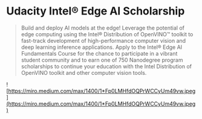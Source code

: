# Udacity Intel® Edge AI Scholarship

> Build and deploy AI models at the edge! Leverage the potential of edge computing using the Intel® Distribution of OpenVINO™ toolkit to fast-track development of high-performance computer vision and deep learning inference applications. Apply to the Intel® Edge AI Fundamentals Course for the chance to participate in a vibrant student community and to earn one of 750 Nanodegree program scholarships to continue your education with the Intel Distribution of OpenVINO toolkit and other computer vision tools.

![https://miro.medium.com/max/1400/1*Fp0LMHfdOQPrWCCyUm49vw.jpeg](https://miro.medium.com/max/1400/1*Fp0LMHfdOQPrWCCyUm49vw.jpeg)
